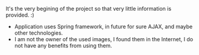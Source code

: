 It's the very begining of the project so that very little information is provided. :)

- Application uses Spring framework, in future for sure AJAX, and maybe other technologies.
- I am not the owner of the used images, I found them in the Internet, I do not have any benefits from using them.
